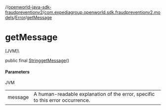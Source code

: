 //[openworld-java-sdk-fraudpreventionv2](../../../index.md)/[com.expediagroup.openworld.sdk.fraudpreventionv2.models](../index.md)/[Error](index.md)/[getMessage](get-message.md)

# getMessage

[JVM]\

public final [String](https://docs.oracle.com/javase/8/docs/api/java/lang/String.html)[getMessage](get-message.md)()

#### Parameters

JVM

| | |
|---|---|
| message | A human-readable explanation of the error, specific to this error occurrence. |
